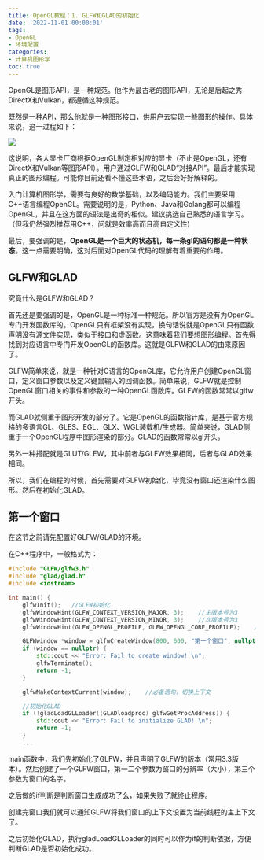 ```yaml
---
title: OpenGL教程：1. GLFW和GLAD的初始化
date: '2022-11-01 00:00:01'
tags: 
- OpenGL
- 环境配置
categories:
- 计算机图形学
toc: true
---
```

OpenGL是图形API，是一种规范。他作为最古老的图形API，无论是后起之秀DirectX和Vulkan，都遵循这种规范。


既然是一种API，那么他就是一种图形接口，供用户去实现一些图形的操作。具体来说，这一过程如下：

![](https://cdn.jsdelivr.net/gh/InverseDa/image@master/image/image-20230117161141622.png)

这说明，各大显卡厂商根据OpenGL制定相对应的显卡（不止是OpenGL，还有DirectX和Vulkan等图形API）。用户通过GLFW和GLAD“对接API”。最后才能实现真正的图形编程。可能你目前还看不懂这些术语，之后会好好解释的。

入门计算机图形学，需要有良好的数学基础，以及编码能力。我们主要采用C++语言编程OpenGL。需要说明的是，Python、Java和Golang都可以编程OpenGL，并且在这方面的语法是出奇的相似。建议挑选自己熟悉的语言学习。（但我仍然强烈推荐用C++，问就是效率高而且高自定义性)

最后，要强调的是，**OpenGL是一个巨大的状态机，每一条gl的语句都是一种状态**。这一点需要明确，这对后面对OpenGL代码的理解有着重要的作用。

<!--more-->

## GLFW和GLAD

究竟什么是GLFW和GLAD？

首先还是要强调的是，OpenGL是一种标准一种规范。所以官方是没有为OpenGL专门开发函数库的。OpenGL只有框架没有实现，换句话说就是OpenGL只有函数声明没有源文件实现，类似于接口和虚函数。这意味着我们要想图形编程。首先得找到对应语言中专门开发OpenGL的函数库。这就是GLFW和GLAD的由来原因了。

GLFW简单来说，就是一种针对C语言的OpenGL库，它允许用户创建OpenGL窗口，定义窗口参数以及定义键鼠输入的回调函数。简单来说，GLFW就是控制OpenGL窗口相关的事件和参数的一种OpenGL函数库。GLFW的函数常常以glfw开头。

而GLAD就侧重于图形开发的部分了。它是OpenGL的函数指针库，是基于官方规格的多语言GL、GLES、EGL、GLX、WGL装载机/生成器。简单来说，GLAD侧重于一个OpenGL程序中图形渲染的部分。GLAD的函数常常以gl开头。

另外一种搭配就是GLUT/GLEW，其中前者与GLFW效果相同，后者与GLAD效果相同。

所以，我们在编程的时候，首先需要对GLFW初始化，毕竟没有窗口还渲染什么图形。然后在初始化GLAD。

## 第一个窗口

在这节之前请先配置好GLFW/GLAD的环境。

在C++程序中，一般格式为：

```cpp
#include "GLFW/glfw3.h"
#include "glad/glad.h"
#include <iostream>

int main() {
	glfwInit();   //GLFW初始化
    glfwWindowHint(GLFW_CONTEXT_VERSION_MAJOR, 3);    //主版本号为3
    glfwWindowHint(GLFW_CONTEXT_VERSION_MINOR, 3);    //次版本号为3
    glfwWindowHint(GLFW_OPENGL_PROFILE, GLFW_OPENGL_CORE_PROFILE);    //声明核心

    GLFWwindow *window = glfwCreateWindow(800, 600, "第一个窗口", nullptr, nullptr);       //创建窗口
    if (window == nullptr) {
        std::cout << "Error: Fail to create window! \n";
        glfwTerminate();
        return -1;
    }

    glfwMakeContextCurrent(window);    //必备语句，切换上下文

    //初始化GLAD
    if (!gladLoadGLLoader((GLADloadproc) glfwGetProcAddress)) {
        std::cout << "Error: Fail to initialize GLAD! \n";
        return -1;
    }
    ...
```

main函数中，我们先初始化了GLFW，并且声明了GLFW的版本（常用3.3版本）。然后创建了一个GLFW窗口，第一二个参数为窗口的分辨率（大小），第三个参数为窗口的名字。

之后做的if判断是判断窗口生成成功了么，如果失败了就终止程序。

创建完窗口我们就可以通知GLFW将我们窗口的上下文设置为当前线程的主上下文了。

之后初始化GLAD，执行gladLoadGLLoader的同时可以作为if的判断依据，方便判断GLAD是否初始化成功。

